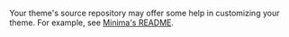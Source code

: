 Your theme's source repository may offer some help in customizing your theme. For example, see [Minima's README](https://github.com/jekyll/minima#customizing-templates).

